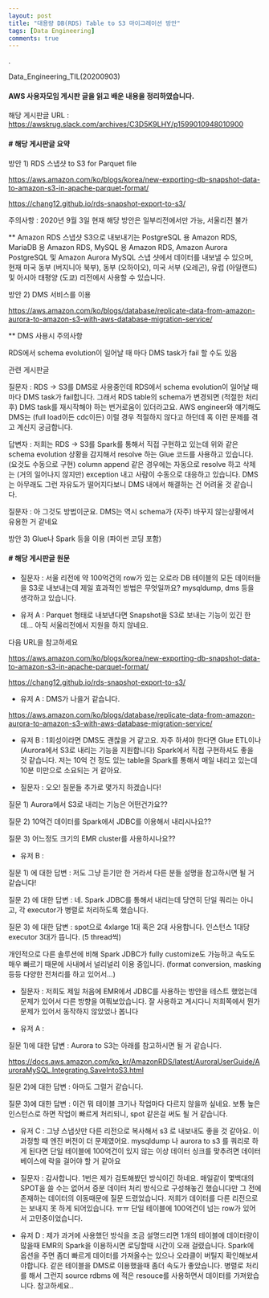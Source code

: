 ```yaml
---
layout: post
title: "대용량 DB(RDS) Table to S3 마이그레이션 방안"
tags: [Data Engineering]
comments: true
---
```


.

Data_Engineering_TIL(20200903)

#### AWS 사용자모임 게시판 글을 읽고 배운 내용을 정리하였습니다.

해당 게시판글 URL : https://awskrug.slack.com/archives/C3D5K9LHY/p1599010948010900

#### # 해당 게시판글 요약

방안 1) RDS 스냅샷 to S3 for Parquet file

https://aws.amazon.com/ko/blogs/korea/new-exporting-db-snapshot-data-to-amazon-s3-in-apache-parquet-format/

https://chang12.github.io/rds-snapshot-export-to-s3/

주의사항 : 2020년 9월 3일 현재 해당 방안은 일부리전에서만 가능, 서울리전 불가

** Amazon RDS 스냅샷 S3으로 내보내기는 PostgreSQL 용 Amazon RDS, MariaDB 용 Amazon RDS, MySQL 용 Amazon RDS, Amazon Aurora PostgreSQL 및 Amazon Aurora MySQL 스냅 샷에서 데이터를 내보낼 수 있으며, 현재 미국 동부 (버지니아 북부), 동부 (오하이오), 미국 서부 (오레곤), 유럽 (아일랜드) 및 아시아 태평양 (도쿄) 리전에서 사용할 수 있습니다.

방안 2) DMS 서비스를 이용

https://aws.amazon.com/ko/blogs/database/replicate-data-from-amazon-aurora-to-amazon-s3-with-aws-database-migration-service/

** DMS 사용시 주의사항

RDS에서 schema evolution이 일어날 때 마다 DMS task가 fail 할 수도 있음

관련 게시판글

질문자 : RDS -> S3를 DMS로 사용중인데 RDS에서 schema evolution이 일어날 때 마다 DMS task가 fail합니다. 그래서 RDS table의 schema가 변경되면 (적절한 처리 후) DMS task를 재시작해야 하는 번거로움이 있더라고요. AWS engineer와 얘기해도 DMS는 (full load이든 cdc이든) 이럴 경우 적절하지 않다고 하던데 혹 이런 문제를 겪고 계신지 궁금합니다.

답변자 : 저희는 RDS -> S3를 Spark를 통해서 직접 구현하고 있는데 위와 같은 schema evolution 상황을 감지해서 resolve 하는 Glue 코드를 사용하고 있습니다. (요것도 수동으로 구현)
column append 같은 경우에는 자동으로 resolve 하고 삭제는 (거의 일어나지 않지만) exception 내고 사람이 수동으로 대응하고 있습니다. DMS는 아무래도 그런 자유도가 떨어지다보니 DMS 내에서 해결하는 건 어려울 것 같습니다.

질문자 : 아 그것도 방법이군요. DMS는 역시 schema가 (자주) 바꾸지 않는상황에서 유용한 거 같네요

방안 3) Glue나 Spark 등을 이용 (파이썬 코딩 포함)

#### # 해당 게시판글 원문

- 질문자 : 서울 리전에 약 100억건의 row가 있는 오로라 DB 테이블의 모든 데이터들을 S3로 내보내는데 제일 효과적인 방법은 무엇일까요?  mysqldump, dms 등을 생각하고 있습니다.


- 유저 A : Parquet 형태로 내보낸다면 Snapshot을 S3로 보내는 기능이 있긴 한데... 아직 서울리전에서 지원을 하지 않네요.

다음 URL을 참고하세요

https://aws.amazon.com/ko/blogs/korea/new-exporting-db-snapshot-data-to-amazon-s3-in-apache-parquet-format/

https://chang12.github.io/rds-snapshot-export-to-s3/


- 유저 A : DMS가 나을거 같습니다.

https://aws.amazon.com/ko/blogs/database/replicate-data-from-amazon-aurora-to-amazon-s3-with-aws-database-migration-service/


- 유저 B : 1회성이라면 DMS도 괜찮을 거 같고요. 자주 하셔야 한다면 Glue ETL이나 (Aurora에서 S3로 내리는 기능을 지원합니다) Spark에서 직접 구현하셔도 좋을 것 같습니다. 저는 10억 건 정도 있는 table을 Spark를 통해서 매일 내리고 있는데 10분 미만으로 소요되는 거 같아요.


- 질문자 : 오오! 질문들 추가로 몇가지 하겠습니다!


질문 1) Aurora에서 S3로 내리는 기능은 어떤건가요??

질문 2) 10억건 데이터를 Spark에서 JDBC를 이용해서 내리시나요??

질문 3) 어느정도 크기의 EMR cluster를 사용하시나요??


- 유저 B : 

질문 1) 에 대한 답변 : 저도 그냥 듣기만 한 거라서 다른 분들 설명을 참고하시면 될 거 같습니다!


질문 2) 에 대한 답변 :  네. Spark JDBC를 통해서 내리는데 당연히 단일 쿼리는 아니고, 각 executor가 병렬로 처리하도록 했습니다.


질문 3) 에 대한 답변 : spot으로 4xlarge 1대 혹은 2대 사용합니다. 인스턴스 1대당 executor 3대가 뜹니다. (5 thread씩)


개인적으로 다른 솔루션에 비해 Spark JDBC가 fully customize도 가능하고 속도도 매우 빠르기 때문에 사내에서 널리널리 이용 중입니다. (format conversion, masking 등등 다양한 전처리를 하고 있어서…)

- 질문자 : 저희도 제일 처음에 EMR에서 JDBC를 사용하는 방안을 테스트 했었는데 문제가 있어서 다른 방향을 여쭤보았습니다. 잘 사용하고 계시다니 저희쪽에서 뭔가 문제가 있어서 동작하지 않았었나 봅니다


- 유저 A : 

질문 1)에 대한 답변 : Aurora to S3는 아래를 참고하시면 될 거 같습니다.

https://docs.aws.amazon.com/ko_kr/AmazonRDS/latest/AuroraUserGuide/AuroraMySQL.Integrating.SaveIntoS3.html

질문 2)에 대한 답변 : 아마도 그럴거 같습니다.


질문 3)에 대한 답변 : 이건 뭐 테이블 크기나 작업마다 다르지 않을까 싶네요. 보통 높은 인스턴스로 하면 작업이 빠르게 처리되니, spot 같은걸 써도 될 거 같습니다.


- 유저 C : 그냥 스냅샷만 다른 리전으로 복사해서 s3 로 내보내도 좋을 것 같아요. 이 과정할 때 엔진 버전이 더 문제였어요. mysqldump 나 aurora to s3 를 쿼리로 하게 된다면 단일 테이블에 100억건이 있지 않는 이상 데이터 싱크를 맞추려면 데이터베이스에 락을 걸어야 할 거 같아요


- 질문자 : 감사합니다. 1번은 제가 검토해봤던 방식이긴 하네요. 매일같이 몇백대의 SPOT을 쓸 수는 없어서 증분 데이터 처리 방식으로 구성해놓긴 했습니다만 그 전에 존재하는 데이터의 이동때문에 질문 드렸었습니다. 저희가 데이터를 다른 리전으로는 보내지 못 하게 되어있습니다. ㅠㅠ 단일 테이블에 100억건이 넘는 row가 있어서 고민중이었습니다.


- 유저 D : 제가 과거에 사용했던 방식을 조금 설명드리면 1개의 테이블에 데이터량이 많을때 EMR의 Spark을 이용하시면 로딩할때 시간이 오래 걸렸습니다. Spark에 옵션을 주면 좀더 빠르게 데이터를 가져올수는 있으나 오라클이 버틸지 확인해보셔야합니다. 같은 테이블을 DMS로 이용했을때 좀더 속도가 좋았습니다.  병렬로 처리를 해서 그런지 source rdbms 에 적은 resouce를 사용하면서 데이터를 가져왔습니다. 참고하세요..



